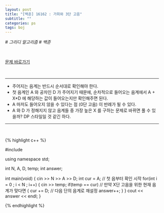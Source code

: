 ```yaml
---
layout: post
title: "[백준] 16162 : 가희와 3단 고음"
subtitle: ""
categories: ps
tags: boj
---
```


*# 그리디 알고리즘 # 백준*

<br>

[문제 바로가기](https://www.acmicpc.net/problem/16162)

<br>

---

- 주어지는 음계는 반드시 순서대로 확인해야 한다.
- 첫 음계인 A 와 공차인 D 가 주어지기 때문에, 순차적으로 들어오는 음계에서 A + X*D 에 해당하는 값이 들어오는지만 확인해주면 된다.
- A 마저도 들어오지 않을 수 있다는 점 (0단 고음) 이 반례가 될 수 있다.
- A 와 D 가 정해지지 않고 음계들 중 가장 높은 X 를 구하는 문제로 바뀌면 풀 수 있을까? DP 스타일일 것 같긴 하다.

---
<br>

{% highlight c++ %}

#include <iostream>

using namespace std;

int N, A, D, temp;
int answer;

int main(void)
{
    cin >> N >> A >> D;
    int cur = A;                // 첫 음부터 확인 시작
    for(int i = 0 ; i < N ; i++)
    {
        cin >> temp;
        if(temp == cur)         // 만약 X단 고음을 위한 현재 음계가 맞다면
        {
            cur += D;           // 다음 단의 음계로 재설정
            answer++;
        }
    }
    cout << answer << endl;
}

{% endhighlight %}

